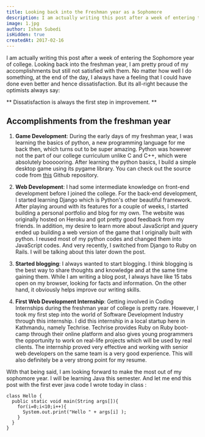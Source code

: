 ```yaml
---
title: Looking back into the Freshman year as a Sophomore
description: I am actually writing this post after a week of entering the Sophomore year of college.
image: 1.jpg
author: Ishan Subedi
isHidden: true
createdAt: 2017-02-16
---
```


I am actually writing this post after a week of entering the Sophomore year of college. Looking back into the freshman year, I am pretty proud of my accomplishments but still not satisfied with them. No matter how well I do something, at the end of the day, I always have a feeling that I could have done even better and hence dissatisfaction. But its all-right because the optimists always say:

** Dissatisfaction is always the first step in improvement. **

## Accomplishments from the freshman year

1) **Game Development**: During the early days of my freshman year, I was learning the basics of python, a new programming language for me back then, which turns out to be super amazing. Python was however not the part of our college curriculum unlike C and C++, which were absolutely boooooring. After learning the python basics, I build a simple desktop game using its pygame library. You can check out the source code from [this](https://github.com/ikushum/Ball-Game-2) Github repository.

2) **Web Development**: I had some intermediate knowledge on front-end development before I joined the college. For the back-end development, I started learning Django which is Python's other beautiful framework. After playing around with its features for a couple of weeks, I started building a personal portfolio and blog for my own. The website was originally hosted on Heroku and got pretty good feedback from my friends. In addition, my desire to learn more about JavaScript and jquery ended up building a web version of the game that I originally built with python. I reused most of my python codes and changed them into JavaScript codes. And very recently, I switched from Django to Ruby on Rails. I will be talking about this later down the post.

3) **Started blogging**: I always wanted to start blogging. I think blogging is the best way to share thoughts and knowledge and at the same time gaining them. While I am writing a blog post, I always have like 15 tabs open on my browser, looking for facts and information. On the other hand, it obviously helps improve our writing skills.

4) **First Web Development Internship**: Getting involved in Coding Internships during the freshman year of college is pretty rare. However, I took my first step into the world of Software Development Industry through this internship. I did this internship in a local startup here in Kathmandu, namely Techrise. Techrise provides Ruby on Ruby boot-camp through their online platform and also gives young programmers the opportunity to work on real-life projects which will be used by real clients. The internship proved very effective and working with senior web developers on the same team is a very good experience. This will also definitely be a very strong point for my resume.

With that being said, I am looking forward to make the most out of my sophomore year. I will be learning Java this semester. And let me end this post with the first ever java code I wrote today in class :

```java{}
class Hello {
  public static void main(String args[]){
    for(i=0;i<10;i++){
      System.out.print("Hello " + args[i] );
    }
  }
}
```